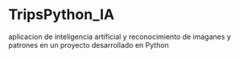 # TripsPython_IA
aplicacion de inteligencia artificial y reconocimiento de imaganes y patrones en un proyecto desarrollado en Python
